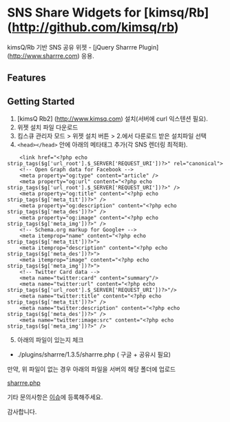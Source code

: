 # SNS Share Widgets for [kimsq/Rb] (http://github.com/kimsq/rb)
kimsQ/Rb 기반 SNS 공유 위젯 -  [jQuery Sharrre Plugin] (http://www.sharrre.com) 응용.

## Features

## Getting Started
1. [kimsQ Rb2] (http://www.kimsq.com) 설치(서버에 curl 익스텐션 필요). 
2. 위젯 설치 파일 다운로드
3. 킴스큐 관리자 모드 > 위젯 설치 버튼 > 2.에서 다룬로드 받은 설치파일 선택 
4. ```<head></head>``` 안에 아래의 메타태그 추가(각 SNS 렌더링 최적화). 
  
```   
    <link href="<?php echo strip_tags($g['url_root'].$_SERVER['REQUEST_URI'])?>" rel="canonical">
    <!-- Open Graph data for Facebook -->
    <meta property="og:type" content="article" />
    <meta property="og:url" content="<?php echo strip_tags($g['url_root'].$_SERVER['REQUEST_URI'])?>" />
    <meta property="og:title" content="<?php echo strip_tags($g['meta_tit'])?>" />
    <meta property="og:description" content="<?php echo strip_tags($g['meta_des'])?>" />
    <meta property="og:image" content="<?php echo strip_tags($g['meta_img'])?>" />
    <!-- Schema.org markup for Google+ -->
    <meta itemprop="name" content="<?php echo strip_tags($g['meta_tit'])?>">
    <meta itemprop="description" content="<?php echo strip_tags($g['meta_des'])?>">
    <meta itemprop="image" content="<?php echo strip_tags($g['meta_img'])?>"> 
    <!-- Twitter Card data -->
    <meta name="twitter:card" content="summary"/>
    <meta name="twitter:url" content="<?php echo strip_tags($g['url_root'].$_SERVER['REQUEST_URI'])?>"/>
    <meta name="twitter:title" content="<?php echo strip_tags($g['meta_tit'])?>" />
    <meta name="twitter:description" content="<?php echo strip_tags($g['meta_des'])?>" />
    <meta name="twitter:image:src" content="<?php echo strip_tags($g['meta_img'])?>" />
```
5. 아래의 파일이 있는지 체크
 - ./plugins/sharrre/1.3.5/sharrre.php ( 구글 + 공유시 필요)

 만약, 위 파일이  없는 경우 아래의 파일을 서버의 해당 폴더에 업로드
 
 [sharrre.php](https://github.com/kimsQ/rb/commit/232a493499f9b83b199e9546ddd374bfffd6dafb)
 
 
 기타 문의사항은 [이슈](https://github.com/kieregh/Sharrre/issues)에 등록해주세요.
 
 감사합니다.

